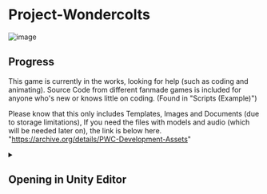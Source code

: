 # Project-Wondercolts

![image](https://ia600207.us.archive.org/5/items/PWC-Development-Assets/PWC_logo.png)
## Progress

This game is currently in the works, looking for help (such as coding and animating). Source Code from different fanmade games is included for anyone who's new or knows little on coding. (Found in "Scripts (Example)")

Please know that this only includes Templates, Images and Documents (due to storage limitations), If you need the files with models and audio (which will be needed later on), the link is below here.
"https://archive.org/details/PWC-Development-Assets"

<details>
  <summary><h2>Opening in Unity Editor</h2></summary>

1. Install Unity 2022.1.9f1 (or newer) via Unity Hub (Installs > Install Editor > Scroll to bottom)
2. Download and install [git] (https://git-scm.com/downloads). Do NOT download the .zip file, as it will cause errors within Unity.
3. Open Command Prompt (Windows) or Terminal (MacOS)
4. Navigate to the folder you want the source code to be in using cd <path>. (e.g. "cd USERPROFILE\Documents")
5. Either clone the repository by running `git clone https://github.com/Project-Wondercolts` while using Command Prompt (Windows)/ Terminal (MacOS) or fork the repository
6. Open the project in Unity Hub (gray "Open" button in top right)
7. Change the Unity Editor to use your computer's platform in (File > Build Settings)
